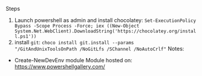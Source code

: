 Steps
1. Launch powershell as admin and install chocolatey:
`Set-ExecutionPolicy Bypass -Scope Process -Force; iex ((New-Object System.Net.WebClient).DownloadString('https://chocolatey.org/install.ps1'))`
1. install `git`: 
`choco install git.install --params "/GitAndUnixToolsOnPath /NoGitLfs /SChannel /NoAutoCrlf"` 
Notes:
- Create-NewDevEnv module Module hosted on: https://www.powershellgallery.com/
